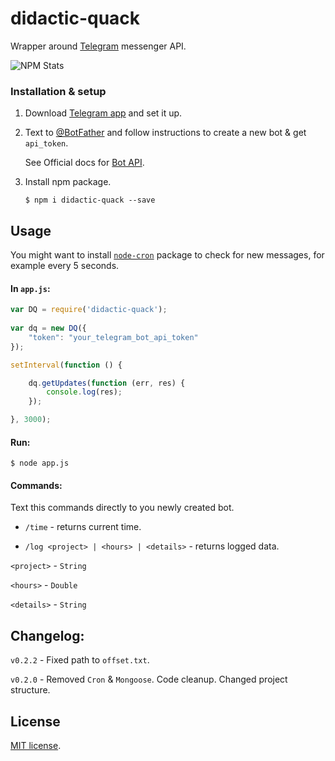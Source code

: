 # didactic-quack

Wrapper around [Telegram](https://telegram.org/) messenger API.

![NPM Stats](https://nodei.co/npm/didactic-quack.png?downloads=true&downloadRank=true&stars=true)

### Installation & setup

1. Download [Telegram app](https://telegram.org/apps) and set it up.

2. Text to [@BotFather](https://telegram.me/botfather) and follow instructions to create a new bot & get `api_token`.

    See Official docs for [Bot API](https://core.telegram.org/bots).

3. Install npm package.
    ```
    $ npm i didactic-quack --save
    ```

## Usage

You might want to install [`node-cron`](https://github.com/ncb000gt/node-cron) package to check for new messages, for example every 5 seconds.

#### In `app.js`:

```javascript
var DQ = require('didactic-quack');
       
var dq = new DQ({
    "token": "your_telegram_bot_api_token"
});

setInterval(function () {

    dq.getUpdates(function (err, res) {
        console.log(res);
    });

}, 3000);

```

#### Run:

 ```
$ node app.js
```

#### Commands:

Text this commands directly to you newly created bot.

* `/time` - returns current time.

* `/log <project> | <hours> | <details>` - returns logged data.

`<project>` - `String`

`<hours>` - `Double`

`<details>` - `String`

## Changelog:

`v0.2.2` - Fixed path to `offset.txt`.

`v0.2.0` - Removed `Cron` & `Mongoose`. Code cleanup. Changed project structure.

## License

[MIT license](https://github.com/frenchbread/didactic-quack/blob/master/LICENSE.md).
